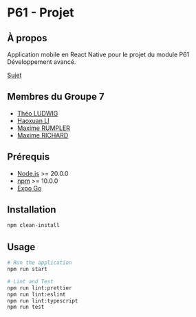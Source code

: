 # P61 - Projet

## À propos

Application mobile en React Native pour le projet du module P61 Développement avancé.

[Sujet](./SUJET.md)

## Membres du Groupe 7

- [Théo LUDWIG](https://git.unistra.fr/t.ludwig)
- [Haoxuan LI](https://git.unistra.fr/haoxuan.li)
- [Maxime RUMPLER](https://git.unistra.fr/m.rumpler)
- [Maxime RICHARD](https://git.unistra.fr/maximerichard)

## Prérequis

- [Node.js](https://nodejs.org/) >= 20.0.0
- [npm](https://www.npmjs.com/) >= 10.0.0
- [Expo Go](https://expo.io/client)

## Installation

```sh
npm clean-install
```

## Usage

```sh
# Run the application
npm run start

# Lint and Test
npm run lint:prettier
npm run lint:eslint
npm run lint:typescript
npm run test
```
